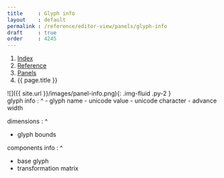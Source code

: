 ```yaml
---
title     : Glyph info
layout    : default
permalink : /reference/editor-view/panels/glyph-info
draft     : true
order     : 4245
---
```


<nav aria-label="breadcrumb">
  <ol class="breadcrumb small">
    <li class="breadcrumb-item"><a href="{{ site.url }}">Index</a></li>
    <li class="breadcrumb-item"><a href="{{ site.url }}/reference">Reference</a></li>
    <li class="breadcrumb-item"><a href="../panels">Panels</a></li>
    <li class="breadcrumb-item active" aria-current="page">{{ page.title }}</li>
  </ol>
</nav>

<div class='row'>
<div class='col-md' markdown='1'>
![]({{ site.url }}/images/panel-info.png){: .img-fluid .py-2 }
</div>
<div class='col-md' markdown='1'>
glyph info
: ^
  - glyph name
  - unicode value
  - unicode character
  - advance width

dimensions
: ^
  - glyph bounds

components info
: ^
  - base glyph
  - transformation matrix
</div>
</div>
